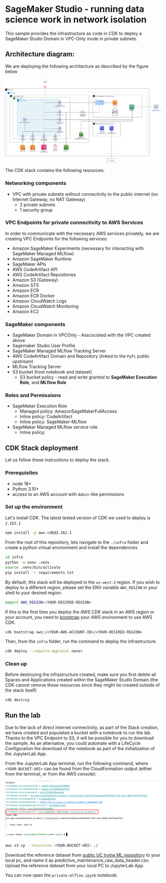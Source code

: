 # SageMaker Studio - running data science work in network isolation

This sample provides the infrastructure as code in CDK to deploy a SageMaker Studio Domain in VPC-Only mode in private subnets.

## Architecture diagram:

We are deploying the following architecture as described by the figure below

![Architecture Diagram](/image/sm-mlflow-privatelink_2.png)

The CDK stack contains the following resources:

### Networking components
* VPC with private subnets without connectivity to the public internet (no Internet Gateway, no NAT Gateway)
  * 2 private subnets
  * 1 security group

### VPC Endpoints for private connectivity to AWS Services
In order to communicate with the necessary AWS services privately, we are creating VPC Endpoints for the following services:

* Amazon SageMaker Experiments (necessary for interacting with SageMaker Managed MLflow)
* Amazon SageMaker Runtime
* SageMaker APIs
* AWS CodeArtifact API
* AWS CodeArtifact Repositories
* Amazon S3 (Gateway)
* Amazon STS
* Amazon ECR
* Amazon ECR Docker
* Amazon CloudWatch Logs
* Amazon CloudWatch Monitoring
* Amazon EC2

### SageMaker components
* SageMaker Domain in VPCOnly - Asscociated with the VPC created above
* Sagemaker Studio User Profile
* SageMaker Managed MLflow Tracking Server
* AWS CodeArtifact Domain and Repository (linked to the `PyPi` public upstream)
* MLflow Tracking Server
* S3 bucket (host notebook and dataset)
  * S3 bucket policy - read and write granted to **SageMaker Execution Role**, and **MLflow Role**

### Roles and Permissions
* SageMaker Execution Role
  * Managed policy: AmazonSageMakerFullAccess
  * Inline policy: CodeArtifact
  * Inline policy: SageMaker-MLflow
* SageMaker Managed MLflow service role
  * Inline policy:

## CDK Stack deployment

Let us follow these instructions to deploy the stack.

### Prerequisites
* node 18+
* Python 3.10+
* access to an AWS account with `Admin`-like permissions

### Set up the environment

Let's install CDK.
The latest tested version of CDK we used to deploy is `2.162.1`

```Bash
npm install -g aws-cdk@2.162.1
```

From the root of this repository, lets navigate to the `./infra` folder and create a python virtual environment and install the dependencies

```Bash
cd infra
python -m venv .venv
source .venv/bin/activate
pip install -r requirements.txt
```

By default, this stack will be deployed in the `us-west-2` region.
If you wish to deploy to a different region, please set the ENV variable `AWS_REGION` in your shell to your desired region:
```Bash
export AWS_REGION=<YOUR-DESIRED-REGION>
```

If this is the first time you deploy the AWS CDK stack in an AWS region or your account, you need to [bootstrap](https://docs.aws.amazon.com/cdk/v2/guide/bootstrapping.html) your AWS environment to use AWS CDK.

```
cdk bootstrap aws:/<YOUR-AWS-ACCOUNT-ID>/<YOUR-DESIRED-REGION>
```

Then, from the `infra` folder, run the command to deploy the infrastructure.

```Bash
cdk deploy --require-approval never
```

### Clean up
Before destroying the infrastructure created, make sure you first delete all Spaces and Applications created within the SageMaker Studio Domain (the CDK cannot remove these resources since they might be created outside of the stack itself)

```Bash
cdk destroy
```

## Run the lab

Due to the lack of direct internet connectivity, as part of the Stack creation, we have created and populated a bucket with a notebook to run the lab.
Thanks to the VPC Endpoint to S3, it will be possible for you to download the sample.
As an alternative, you could automate with a LifeCycle Configuration the download of the notebook as part of the initialization of the JupyterLab App.

From the JupyterLab App terminal, run the following command, where `<YOUR-BUCKET-URI>` can be found from the CloudFormation output (either from the terminal, or from the AWS console):

![CDK Output Diagram](/image/cdk-output.png)

```Bash
aws s3 cp --recursive <YOUR-BUCKET-URI> ./
```

Download the reference dataset from [public UC Irvine ML repository](https://archive.ics.uci.edu/ml/machine-learning-databases/00601/ai4i2020.csv) to your local pc, and name it as predictive_maintenance_raw_data_header.csv.
Upload the reference dataset from your local PC to JupyterLab App.

You can now open the `private-mlflow.ipynb` notebook.
